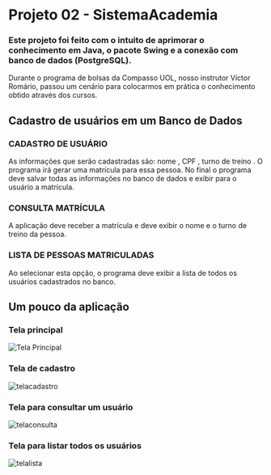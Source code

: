 # Projeto 02 - SistemaAcademia
### Este projeto foi feito com o intuito de aprimorar o conhecimento em Java, o pacote Swing e a conexão com banco de dados (PostgreSQL).
Durante o programa de bolsas da Compasso UOL, nosso instrutor Víctor Romário, passou um cenário para colocarmos em prática o conhecimento obtido através dos cursos.


## Cadastro de usuários em um Banco de Dados

### CADASTRO DE USUÁRIO
As informações que serão cadastradas são: nome , CPF , turno de treino . O programa irá gerar uma
matrícula para essa pessoa. No final o programa deve salvar todas as informações no banco de dados e exibir para o usuário a matrícula.

### CONSULTA MATRÍCULA
A aplicação deve receber a matrícula e deve exibir o nome e o turno de treino da pessoa.

### LISTA DE PESSOAS MATRICULADAS
Ao selecionar esta opção, o programa deve exibir a lista de todos os usuários cadastrados no banco.

## Um pouco da aplicação
### Tela principal
![Tela Principal](https://user-images.githubusercontent.com/16904654/117059817-9532d180-acf6-11eb-8e8c-982a8bf9ff54.png)

### Tela de cadastro
![telacadastro](https://user-images.githubusercontent.com/16904654/117060253-18542780-acf7-11eb-869d-2524f3c24e7f.png)

### Tela para consultar um usuário
![telaconsulta](https://user-images.githubusercontent.com/16904654/117060380-3b7ed700-acf7-11eb-8d90-9d64be36ddff.png)

### Tela para listar todos os usuários
![telalista](https://user-images.githubusercontent.com/16904654/117060405-46396c00-acf7-11eb-86d3-b184c3c061d5.png)
